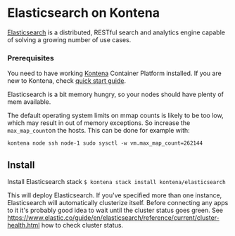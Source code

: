 # Elasticsearch on Kontena

[Elasticsearch](https://www.elastic.co/products/elasticsearch) is a distributed, RESTful search and analytics engine capable of solving a growing number of use cases.


### Prerequisites

You need to have working [Kontena](http://www.kontena.io) Container Platform installed. If you are new to Kontena, check [quick start guide](http://www.kontena.io/docs/getting-started/quick-start).

Elasticsearch is a bit memory hungry, so your nodes should have plenty of mem available.

The default operating system limits on mmap counts is likely to be too low, which may result in out of memory exceptions. So increase the `max_map_count`on the hosts. This can be done for example with:
```
kontena node ssh node-1 sudo sysctl -w vm.max_map_count=262144
```


## Install

Install Elasticsearch stack
`$ kontena stack install kontena/elasticsearch`

This will deploy Elasticsearch. If you've specified more than one instance, Elasticsearch will automatically clusterize itself. Before connecting any apps to it it's probably good idea to wait until the cluster status goes green. See https://www.elastic.co/guide/en/elasticsearch/reference/current/cluster-health.html how to check cluster status.


